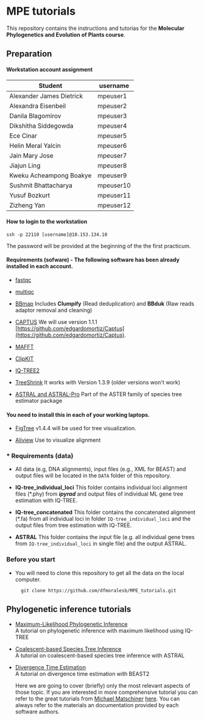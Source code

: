 # MPE tutorials

This repository contains the instructions and tutorias for the **Molecular Phylogenetics and Evolution of Plants course**.


## Preparation

#### Workstation account assignment

| Student | username |
| -------- | ------- |
| Alexander James	Dietrick | mpeuser1 |
| Alexandra	Eisenbeil | mpeuser2 |
| Danila	Blagomirov | mpeuser3 |
| Dikshitha	Siddegowda | mpeuser4 |
| Ece	Cinar | mpeuser5 |
| Helin Meral	Yalcin | mpeuser6 |
| Jain Mary	Jose | mpeuser7 |
| Jiajun	Ling | mpeuser8 |
| Kweku Acheampong	Boakye | mpeuser9 |
| Sushmit	Bhattacharya | mpeuser10 |
| Yusuf	Bozkurt | mpeuser11 |
| Zizheng	Yan | mpeuser12 |

#### How to login to the workstation

	ssh -p 22110 [username]@10.153.134.10
	
The password will be provided at the beginning of the the first practicum. 



#### Requirements (sofware) - The following software has been already installed in each account.


* [fastqc](https://www.bioinformatics.babraham.ac.uk/projects/fastqc/)

* [multiqc](https://seqera.io/multiqc/)

* [BBmap](https://sourceforge.net/projects/bbmap/) Includes **Clumpify** (Read deduplication) and **BBduk** (Raw reads adaptor removal and cleaning) 

* [CAPTUS](https://edgardomortiz.github.io/captus.docs/) We will use version 1.1.1 [https://github.com/edgardomortiz/Captus](https://github.com/edgardomortiz/Captus).

* [MAFFT](https://mafft.cbrc.jp/alignment/software/)

* [ClipKIT](https://github.com/JLSteenwyk/ClipKIT)

* [IQ-TREE2](http://www.iqtree.org/)

* [TreeShrink](https://github.com/uym2/TreeShrink) It works with Version 1.3.9 (older versions won't work)

* [ASTRAL and ASTRAL-Pro](https://github.com/chaoszhang/ASTER) Part of the ASTER family of species tree estimator package


#### You need to install this in each of your working laptops.

* [FigTree](https://github.com/rambaut/figtree/releases) v1.4.4 will be used for tree visualization. 

* [Aliview](https://ormbunkar.se/aliview/) Use to visualize alignment




### * Requirements (data)

* All data (e.g, DNA alignments), input files (e.g., XML for BEAST) and output files will be located in the `DATA` folder of this repository.

* **IQ-tree_individual_loci** This folder contains individual loci alignment files (*.phy) from ***ipyrad*** and output files of individual ML gene tree estimation with IQ-TREE.

* **IQ-tree_concatenated** This folder contains the concatenated alignment (*.fa) from all individual loci in folder `IQ-tree_individual_loci` and the output files from tree estimation with IQ-TREE.

* **ASTRAL** This folder contains the input file (e.g. all individual gene trees from `IQ-tree_individual_loci` in single file) and the output ASTRAL.


### Before you start

* You will need to clone this repository to get all the data on the local computer.

		git clone https://github.com/dfmoralesb/MPE_tutorials.git
		
		
## Phylogenetic inference tutorials

* [Maximum-Likelihood Phylogenetic Inference](tutorials/ML.md)<br>A tutorial on phylogenetic inference with maximum likelihood using IQ-TREE

* [Coalescent-based Species Tree Inference](tutorials/ASTRAL.md)<br>A tutorial on coalescent-based species tree inference with ASTRAL

* [Divergence Time Estimation](tutorials/BEAST.md)<br>A tutorial on divergence time estimation with BEAST2

	Here we are going to cover (briefly) only the most relevant aspects of those topic. If you are interested in more comprehensive tutorial you can refer to the great tutorials from [Michael Matschiner](https://evoinformatics.group/) [here](https://github.com/mmatschiner/tutorials). You can always refer to the materials an documentation provided by each software authors.

	
